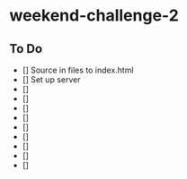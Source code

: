 # weekend-challenge-2
## To Do
- [] Source in files to index.html
- [] Set up server
- []
- []
- []
- []
- []
- []
- []
- []
- []
